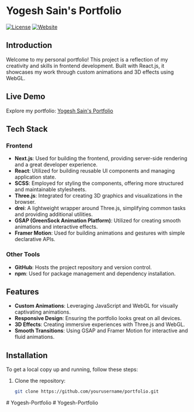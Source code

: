 # Yogesh Sain's Portfolio

[![License](https://img.shields.io/badge/license-MIT-blue.svg)](LICENSE)
[![Website](https://img.shields.io/badge/website-live-brightgreen)](https://vedas-dixit-portfolio.vercel.app)

## Introduction

Welcome to my personal portfolio! This project is a reflection of my creativity and skills in frontend development. Built with React.js, it showcases my work through custom animations and 3D effects using WebGL.

## Live Demo

Explore my portfolio: [Yogesh Sain's Portfolio](https://vedas-dixit-portfolio.vercel.app)

## Tech Stack

### Frontend

- **Next.js**: Used for building the frontend, providing server-side rendering and a great developer experience.
- **React**: Utilized for building reusable UI components and managing application state.
- **SCSS**: Employed for styling the components, offering more structured and maintainable stylesheets.
- **Three.js**: Integrated for creating 3D graphics and visualizations in the browser.
- **drei**: A lightweight wrapper around Three.js, simplifying common tasks and providing additional utilities.
- **GSAP (GreenSock Animation Platform)**: Utilized for creating smooth animations and interactive effects.
- **Framer Motion**: Used for building animations and gestures with simple declarative APIs.

### Other Tools

- **GitHub**: Hosts the project repository and version control.
- **npm**: Used for package management and dependency installation.

## Features

- **Custom Animations**: Leveraging JavaScript and WebGL for visually captivating animations.
- **Responsive Design**: Ensuring the portfolio looks great on all devices.
- **3D Effects**: Creating immersive experiences with Three.js and WebGL.
- **Smooth Transitions**: Using GSAP and Framer Motion for interactive and fluid animations.

## Installation

To get a local copy up and running, follow these steps:

1. Clone the repository:
   ```bash
   git clone https://github.com/yourusername/portfolio.git
#   Y o g e s h - P o r t f o l i o  
 #   Y o g e s h - P o r t f o l i o  
 